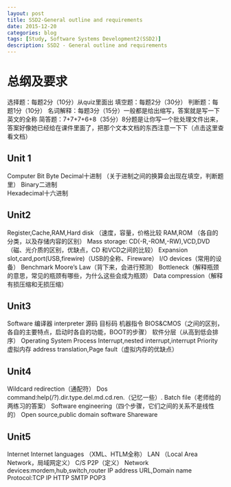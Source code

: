 ```yaml
---
layout: post
title: SSD2-General outline and requirements
date: 2015-12-20
categories: blog
tags: [Study, Software Systems Development2(SSD2)]
description: SSD2 - General outline and requirements 
---
```


# 总纲及要求
选择题：每题2分（10分）从quiz里面出
填空题：每题2分（30分）
判断题：每题1分（10分）
名词解释：每题3分（15分）一般都是给出缩写，答案就是写一下英文的全称
简答题：7+7+7+6+8（35分）8分题是让你写一个批处理文件出来，答案好像她已经给在课件里面了，把那个文本文档的东西注意一下下（点击这里查看文档）

## Unit 1
Computer 
Bit 
Byte
Decimal十进制      （关于进制之间的换算会出现在填空，判断题里）
Binary二进制        
Hexadecimal十六进制 

## Unit2
Register,Cache,RAM,Hard disk （速度，容量，价格比较
RAM,ROM   （各自的分类，以及存储内容的区别）
Mass storage: CD(-R,-ROM,-RW),VCD,DVD（磁、光介质的区别，优缺点，CD 和VCD之间的比较）
Expansion slot,card,port(USB,firewire)（USB的全称、Fireware）
I/O devices（常用的设备）
Benchmark
Moore’s Law（背下来，会进行预测）
Bottleneck（解释瓶颈的意思，常见的瓶颈有哪些，为什么这些会成为瓶颈）
Data compression（解释有损压缩和无损压缩）


## Unit3
Software
编译器 interpreter 源码 目标码 机器指令
BIOS&CMOS（之间的区别，各自的主要特点，启动时各自的功能，BOOT的步骤）
软件分层（从高到低会排序）
Operating System
Process
Interrupt,nested interrupt,interrupt Priority
虚拟内存 address translation,Page fault（虚拟内存的优缺点）

## Unit4
Wildcard redirection（通配符）
Dos command:help(/?).dir.type.del.md.cd.ren.（记忆一些）.
Batch file（老师给的两练习的答案）
Software engineering（四个步骤，它们之间的关系不是线性的）
Open source,public domain software
Shareware

## Unit5
Internet
Internet languages    （XML、HTLM全称）
LAN  （Local Area Network，局域网定义）
C/S  P2P（定义）
Network devices:mordem,hub,switch,router
IP address
URL,Domain name
Protocol:TCP IP HTTP SMTP POP3

## 


## 


## 
## 